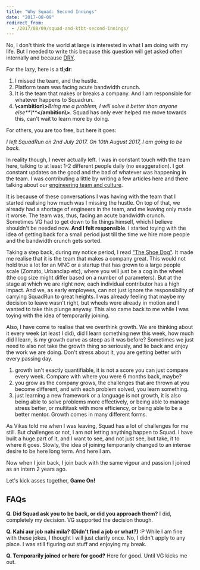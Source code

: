 ```yaml
---
title: "Why Squad: Second Innings"
date: "2017-08-09"
redirect_from:
  - /2017/08/09/squad-and-ktbt-second-innings/
---
```


No, I don't think the world at large is interested in what I am doing with my life. But I needed to write this because this question will get asked often internally and because [DRY](https://en.wikipedia.org/wiki/Don%27t_repeat_yourself).

For the lazy, here is a **tl;dr**:

1. I missed the team, and the hustle.
2. Platform team was facing acute bandwidth crunch.
3. It is the team that makes or breaks a company. And I am responsible for whatever happens to Squadrun.
4. **\\<ambition\\>**_Bring me a problem, I will solve it better than anyone else**\\**_**</ambition\\>**. Squad has only ever helped me move towards this, can't wait to learn more by doing.

For others, you are too free, but here it goes:

_I left SquadRun on 2nd July 2017. On 10th August 2017, I am going to be back._

In reality though, I never actually left. I was in constant touch with the team here, talking to at least 1-2 different people daily (no exaggeration). I got constant updates on the good and the bad of whatever was happening in the team. I was contributing a little by writing a few articles here and there talking about our [engineering team and culture](https://medium.com/squad-engineering).

It is because of these conversations I was having with the team that I started realising how much was I missing the hustle. On top of that, we already had a shortage of engineers in the team, and me leaving only made it worse. The team was, thus, facing an acute bandwidth crunch. Sometimes VG had to get down to fix things himself, which I believe shouldn't be needed now. **And I felt responsible**. I started toying with the idea of getting back for a small period just till the time we hire more people and the bandwidth crunch gets sorted.

Taking a step back, during my notice period, I read ["The Shoe Dog"](https://www.goodreads.com/book/show/27220736-shoe-dog). It made me realise that it is the team that makes a company great. This would not hold true a lot for an MNC or a startup that has grown to a large people scale (Zomato, Urbanclap etc), where you will just be a cog in the wheel (the cog size might differ based on a number of parameters). But at the stage at which we are right now, each individual contributor has a high impact. And we, as early employees, can not just ignore the responsibility of carrying SquadRun to great heights. I was already feeling that maybe my decision to leave wasn't right, but wheels were already in motion and I wanted to take this plunge anyway. This also came back to me while I was toying with the idea of temporarily joining.

Also, I have come to realise that we overthink growth. We are thinking about it every week (at least I did), did I learn something new this week, how much did I learn, is my growth curve as steep as it was before? Sometimes we just need to also not take the growth thing so seriously, and lie back and enjoy the work we are doing. Don't stress about it, you are getting better with every passing day.

1. growth isn't exactly quantifiable, it is not a score you can just compare every week. Compare with where you were 6 months back, maybe?
2. you grow as the company grows, the challenges that are thrown at you become different, and with each problem solved, you learn something.
3. just learning a new framework or a language is not growth, it is also being able to solve problems more effectively, or being able to manage stress better, or multitask with more efficiency, or being able to be a better mentor. Growth comes in many different forms.

As Vikas told me when I was leaving, Squad has a lot of challenges for me still. But challenges or not, I am not letting anything happen to Squad. I have built a huge part of it, and I want to see, and not just see, but take, it to where it goes. Slowly, the idea of joining temporarily changed to an intense desire to be here long term. And here I am.

Now when I join back, I join back with the same vigour and passion I joined as an intern 2 years ago.

Let's kick asses together, **Game On!**

## FAQs

**Q. Did Squad ask you to be back, or did you approach them?** I did, completely my decision. VG supported the decision though.

**Q. Kahi aur job nahi mila? (Didn't find a job or what?)** :P While I am fine with these jokes, I thought I will just clarify once. No, I didn't apply to any place. I was still figuring out stuff and enjoying my break.

**Q. Temporarily joined or here for good?** Here for good. Until VG kicks me out.
